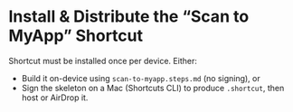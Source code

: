 # Install & Distribute the “Scan to MyApp” Shortcut

Shortcut must be installed once per device. Either:
- Build it on-device using `scan-to-myapp.steps.md` (no signing), or
- Sign the skeleton on a Mac (Shortcuts CLI) to produce `.shortcut`, then host or AirDrop it.
